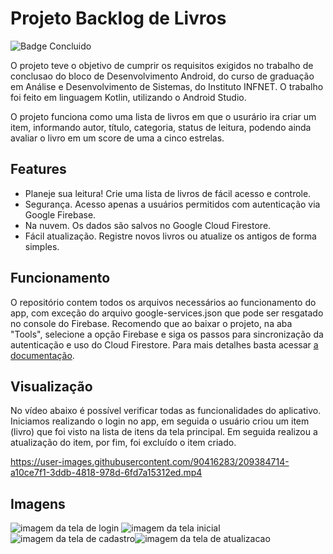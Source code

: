 # Projeto Backlog de Livros
![Badge Concluido](https://img.shields.io/badge/STATUS-CONCLUIDO-green)

O projeto teve o objetivo de cumprir os requisitos exigidos no trabalho de conclusao do bloco de Desenvolvimento Android, do curso de graduação em Análise e Desenvolvimento de Sistemas, do Instituto INFNET. O trabalho foi feito em linguagem Kotlin, utilizando o Android Studio.

O projeto funciona como uma lista de livros em que o usurário ira criar um item, informando autor, título, categoria, status de leitura, podendo ainda avaliar o livro em um score de uma a cinco estrelas.

<h2>Features</h2>

* Planeje sua leitura! Crie uma lista de livros de fácil acesso e controle. 
* Segurança. Acesso apenas a usuários permitidos com autenticação via Google Firebase.
* Na nuvem. Os dados são salvos no Google Cloud Firestore.
* Fácil atualização. Registre novos livros ou atualize os antigos de forma simples.

<h2>Funcionamento</h2>

O repositório contem todos os arquivos necessários ao funcionamento do app, com exceção do arquivo google-services.json que pode ser resgatado no console do Firebase. Recomendo que ao baixar o projeto, na aba "Tools", selecione a opção Firebase e siga os passos para sincronização da autenticação e uso do Cloud Firestore. Para mais detalhes basta acessar <a href="https://firebase.google.com/docs" target="_blank"> a documentação</a>.

<h2>Visualização</h2>

No vídeo abaixo é possível verificar todas as funcionalidades do aplicativo. Iniciamos realizando o login no app, em seguida o usuário criou um item (livro) que foi visto na lista de itens da tela principal. Em seguida realizou a atualização do item, por fim, foi excluído o item criado.


https://user-images.githubusercontent.com/90416283/209384714-a10ce7f1-3ddb-4818-978d-6fd7a15312ed.mp4


<h2>Imagens</h2>

![imagem da tela de login](https://user-images.githubusercontent.com/90416283/209377715-0d9f81dd-8411-4dec-a5bc-f8744a3fa0d7.PNG) ![imagem da tela inicial](https://user-images.githubusercontent.com/90416283/209378158-ac359da6-7554-410d-ae6a-e63ad515d2c0.PNG)
![imagem da tela de cadastro](https://user-images.githubusercontent.com/90416283/209378338-eecfeafa-7a0d-43b2-9638-091da3b43b2b.PNG)![imagem da tela de atualizacao](https://user-images.githubusercontent.com/90416283/209378859-a0659a21-c330-4402-9e05-c5c15d858968.PNG)


